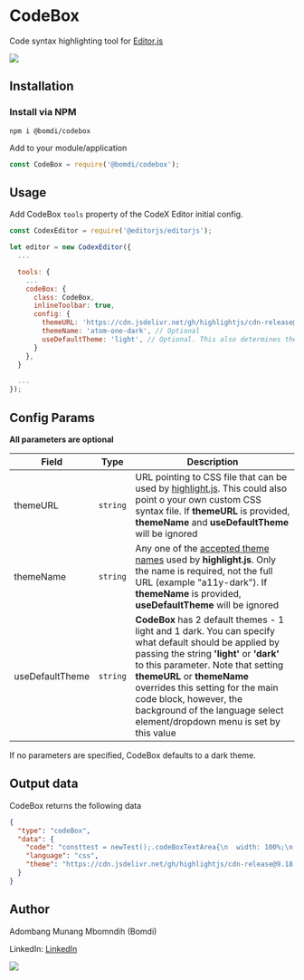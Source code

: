 # CodeBox

Code syntax highlighting tool for [Editor.js](https://editorjs.io/)

![](https://firebasestorage.googleapis.com/v0/b/bomdisoft-28c17.appspot.com/o/images%2FCodeBox.png?alt=media&token=565a0782-f684-4f7d-8430-dfd4a5bdaa11)


## Installation

### Install via NPM

```shell
npm i @bomdi/codebox
```

Add to your module/application

```javascript
const CodeBox = require('@bomdi/codebox');
```


## Usage

Add CodeBox `tools` property of the CodeX Editor initial config.

```javascript
const CodexEditor = require('@editorjs/editorjs');

let editor = new CodexEditor({
  ...

  tools: {
    ...
    codeBox: {
      class: CodeBox,
      inlineToolbar: true,
      config: {
        themeURL: 'https://cdn.jsdelivr.net/gh/highlightjs/cdn-release@9.18.1/build/styles/dracula.min.css', // Optional
        themeName: 'atom-one-dark', // Optional
        useDefaultTheme: 'light', // Optional. This also determines the background color of the language select drop-down
      }
    },
  }

  ...
});
```

## Config Params

**All parameters are optional**

| Field              | Type     | Description                   |
| ------------------ | -------- | ------------------------------|
| themeURL           | `string` | URL pointing to CSS file that can be used by [highlight.js](https://highlightjs.org/). This could also point o your own custom CSS syntax file. If **themeURL** is provided, **themeName** and **useDefaultTheme** will be ignored |
| themeName          | `string` | Any one of the [accepted theme names](https://github.com/highlightjs/highlight.js/tree/master/src/styles) used by **highlight.js**. Only the name is required, not the full URL (example "a11y-dark"). If **themeName** is provided, **useDefaultTheme** will be ignored |
| useDefaultTheme    | `string` | **CodeBox** has 2 default themes - 1 light and 1 dark. You can specify what default should be applied by passing the string **'light'** or **'dark'** to this parameter. Note that setting **themeURL** or **themeName** overrides this setting for the main code block, however, the background of the language select element/dropdown menu is set by this value |

If no parameters are specified, CodeBox defaults to a dark theme.

## Output data

CodeBox returns the following data

```json
{
  "type": "codeBox",
  "data": {
    "code": "consttest = newTest();.codeBoxTextArea{\n  width: 100%;\n  min-height: 30px;\n  padding: 10px;\n  border-radius: 2px 2px 2px 0;\n  border: none !important;\n  outline: none !important;\n  font: 14px monospace;\n}\n\n.codeBoxSelectDiv{\n  display: flex;\n  flex-direction: column;\n  justify-content: flex-start;\n  align-items: flex-start;\n  position: relative;\n}",
    "language": "css",
    "theme": "https://cdn.jsdelivr.net/gh/highlightjs/cdn-release@9.18.1/build/styles/atom-one-dark.min.css"
  }
}
```


## Author

Adombang Munang Mbomndih (Bomdi)

LinkedIn: [LinkedIn](http://www.linkedin.com/in/adombangmunang)

![](https://firebasestorage.googleapis.com/v0/b/editorjs-react-renderer.appspot.com/o/Bomdi%202.jpg?alt=media&token=323c4b3e-8542-4031-9660-74280a8cfefc)
